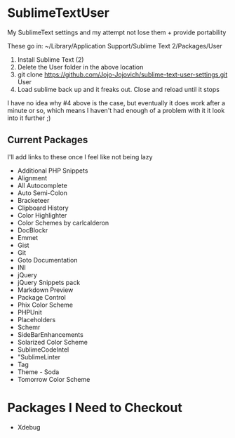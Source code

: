 SublimeTextUser
===============

My SublimeText settings and my attempt not lose them + provide portability

These go in:
~/Library/Application Support/Sublime Text 2/Packages/User

1. Install Sublime Text (2)
2. Delete the User folder in the above location
3. git clone https://github.com/Jojo-Jojovich/sublime-text-user-settings.git User
4. Load sublime back up and it freaks out. Close and reload until it stops

I have no idea why #4 above is the case, but eventually it does work after a minute
or so, which means I haven't had enough of a problem with it it look into it further ;)

## Current Packages ##

I'll add links to these once I feel like not being lazy

* Additional PHP Snippets
* Alignment
* All Autocomplete
* Auto Semi-Colon
* Bracketeer
* Clipboard History
* Color Highlighter
* Color Schemes by carlcalderon
* DocBlockr
* Emmet
* Gist
* Git
* Goto Documentation
* INI
* jQuery
* jQuery Snippets pack
* Markdown Preview
* Package Control
* Phix Color Scheme
* PHPUnit
* Placeholders
* Schemr
* SideBarEnhancements
* Solarized Color Scheme
* SublimeCodeIntel
* "SublimeLinter
* Tag
* Theme - Soda
* Tomorrow Color Scheme

# Packages I Need to Checkout

* Xdebug
